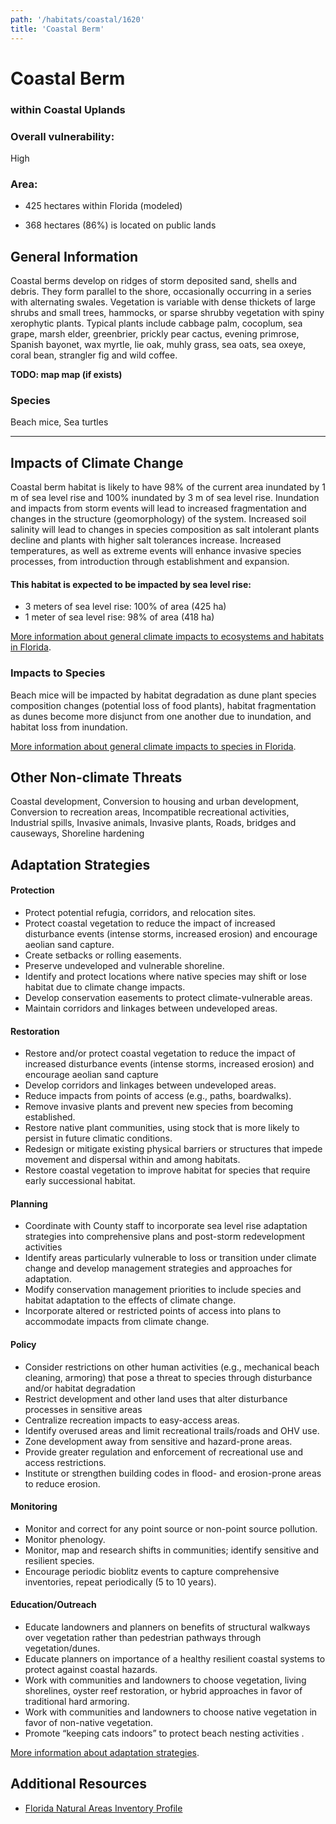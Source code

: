 ```yaml
---
path: '/habitats/coastal/1620'
title: 'Coastal Berm'
---
```


# Coastal Berm

### within Coastal Uplands

<div id="TopSection">



<div>

### Overall vulnerability:

<div class="vulnerability vulnerability-high">High</div>

### Area:

-   425 hectares within Florida (modeled)

-   368 hectares (86%) is located on public lands



</div>
</div>

## General Information

Coastal berms develop on ridges of storm deposited sand, shells and debris.  They form parallel to the shore, occasionally occurring in a series with alternating swales.  Vegetation is variable with dense thickets of large shrubs and small trees, hammocks, or sparse shrubby vegetation with spiny xerophytic plants.  Typical plants include cabbage palm, cocoplum, sea grape, marsh elder, greenbrier, prickly pear cactus, evening primrose, Spanish bayonet, wax myrtle, lie oak, muhly grass, sea oats, sea oxeye, coral bean, strangler fig and wild coffee.



**TODO: map map (if exists)**

### Species

Beach mice, Sea turtles

<hr />

## Impacts of Climate Change

Coastal berm habitat is likely to have 98% of the current area inundated by 1 m of sea level rise and 100% inundated by 3 m of sea level rise.  Inundation and impacts from storm events will lead to increased fragmentation and changes in the structure (geomorphology) of the system.   Increased soil salinity will lead to changes in species composition as salt intolerant plants decline and plants with higher salt tolerances increase.  Increased temperatures, as well as extreme events  will enhance invasive species processes, from introduction through establishment and expansion.


#### This habitat is expected to be impacted by sea level rise:

- 3 meters of sea level rise: 100% of area (425 ha)
- 1 meter of sea level rise: 98% of area (418 ha)
    

[More information about general climate impacts to ecosystems and habitats in Florida](/impacts/habitats).

### Impacts to Species

Beach mice will be impacted by habitat degradation as dune plant species composition changes (potential loss of food plants), habitat fragmentation as dunes become more disjunct from one another due to inundation, and habitat loss from inundation.

[More information about general climate impacts to species in Florida](/impacts/species).

## Other Non-climate Threats

Coastal development, Conversion to housing and urban development, Conversion to recreation areas, Incompatible recreational activities, Industrial spills, Invasive animals, Invasive plants, Roads, bridges and causeways, Shoreline hardening

## Adaptation Strategies

#### Protection

- Protect potential refugia, corridors, and relocation sites.
- Protect coastal vegetation to reduce the impact of increased disturbance events (intense storms, increased erosion) and encourage aeolian sand capture.
- Create setbacks or rolling easements.
- Preserve undeveloped and vulnerable shoreline.
- Identify and protect locations where native species may shift or lose habitat due to climate change impacts.
- Develop conservation easements  to protect climate-vulnerable areas.
- Maintain corridors and linkages between undeveloped areas.


#### Restoration

- Restore and/or protect coastal vegetation to reduce the impact of increased disturbance events (intense storms, increased erosion) and encourage aeolian sand capture
- Develop corridors and linkages between undeveloped areas.
- Reduce impacts from points of access (e.g., paths, boardwalks).
- Remove invasive plants and prevent new species from becoming established.
- Restore native plant communities, using stock that is more likely to persist in future climatic conditions.
- Redesign or mitigate existing physical barriers or structures that impede movement and dispersal within and among habitats.
- Restore coastal vegetation to improve habitat for species that require early successional habitat.


#### Planning

- Coordinate with County staff to incorporate sea level rise adaptation strategies into comprehensive plans and post-storm redevelopment activities
- Identify areas particularly vulnerable to loss or transition under climate change and develop management strategies and approaches for adaptation.
- Modify conservation management priorities to include species and habitat adaptation to the effects of climate change.
- Incorporate altered or restricted points of access into plans to accommodate impacts from climate change.


#### Policy

- Consider restrictions on other human activities (e.g., mechanical beach cleaning, armoring) that pose a threat to species through disturbance and/or habitat degradation
- Restrict development and other land uses that alter disturbance processes in sensitive areas
- Centralize recreation impacts to easy-access areas.
- Identify overused areas and limit recreational trails/roads and OHV use.
- Zone development away from sensitive and hazard-prone areas.
- Provide greater regulation and enforcement of recreational use and access restrictions.
- Institute or strengthen building codes in flood- and erosion-prone areas to reduce erosion.


#### Monitoring

- Monitor and correct for any point source or non-point source pollution.
- Monitor phenology.
- Monitor, map  and research shifts in communities; identify sensitive and resilient species.
- Encourage periodic bioblitz events to capture comprehensive inventories, repeat periodically (5 to 10 years).


#### Education/Outreach

- Educate landowners and planners on benefits of structural walkways over vegetation rather than pedestrian pathways through vegetation/dunes.
- Educate planners on importance of a healthy resilient coastal systems to protect against coastal hazards.
- Work with communities and landowners to choose vegetation, living shorelines, oyster reef restoration, or hybrid approaches in favor of traditional hard armoring.
- Work with communities and landowners to choose native vegetation in favor of non-native vegetation.
- Promote “keeping cats indoors” to protect beach nesting activities .




[More information about adaptation strategies](/strategies).

## Additional Resources

 - [Florida Natural Areas Inventory Profile](http://www.fnai.org/PDF/NC/Coastal_Berm_Final_2010.pdf)
